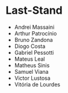 # Last-Stand
- Andrei Massaini
- Arthur Patrocínio
- Bruno Zandona
- Diogo Costa
- Gabriel Pessotti
- Mateus Leal
- Matheus Sinis
- Samuel Viana
- Victor Lustosa
- Vitória de Lourdes
